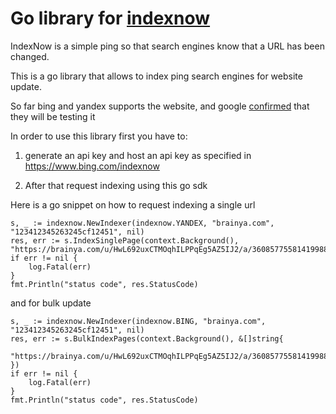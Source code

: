 # Go library for [indexnow](https://www.indexnow.org/)

IndexNow is a simple ping so that search engines know that a URL has been changed.

This is a go library that allows to index ping search engines for website update.

So far bing and yandex supports the website, and google [confirmed](https://www.searchenginejournal.com/google-will-be-testing-indexnow/426602/) that they will be testing it 

In order to use this library first you have to:
1) generate an api key and host an api key as specified in https://www.bing.com/indexnow

2) After that request indexing using this go sdk

Here is a go snippet on how to request indexing a single url
```golang
s, _ := indexnow.NewIndexer(indexnow.YANDEX, "brainya.com", "123412345263245cf12451", nil)
res, err := s.IndexSinglePage(context.Background(), "https://brainya.com/u/HwL692uxCTMOqhILPPqEg5AZ5IJ2/a/360857755814199888")
if err != nil {
	log.Fatal(err)
}
fmt.Println("status code", res.StatusCode)
```
and for bulk update
```golang
s, _ := indexnow.NewIndexer(indexnow.BING, "brainya.com", "123412345263245cf12451", nil)
res, err := s.BulkIndexPages(context.Background(), &[]string{
	"https://brainya.com/u/HwL692uxCTMOqhILPPqEg5AZ5IJ2/a/360857755814199888",
})
if err != nil {
	log.Fatal(err)
}
fmt.Println("status code", res.StatusCode)
```
